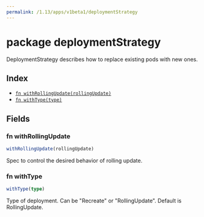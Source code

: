```yaml
---
permalink: /1.13/apps/v1beta1/deploymentStrategy
---
```


# package deploymentStrategy

DeploymentStrategy describes how to replace existing pods with new ones.

## Index

* [`fn withRollingUpdate(rollingUpdate)`](#fn-withrollingupdate)
* [`fn withType(type)`](#fn-withtype)

## Fields

### fn withRollingUpdate

```ts
withRollingUpdate(rollingUpdate)
```

Spec to control the desired behavior of rolling update.

### fn withType

```ts
withType(type)
```

Type of deployment. Can be "Recreate" or "RollingUpdate". Default is RollingUpdate.